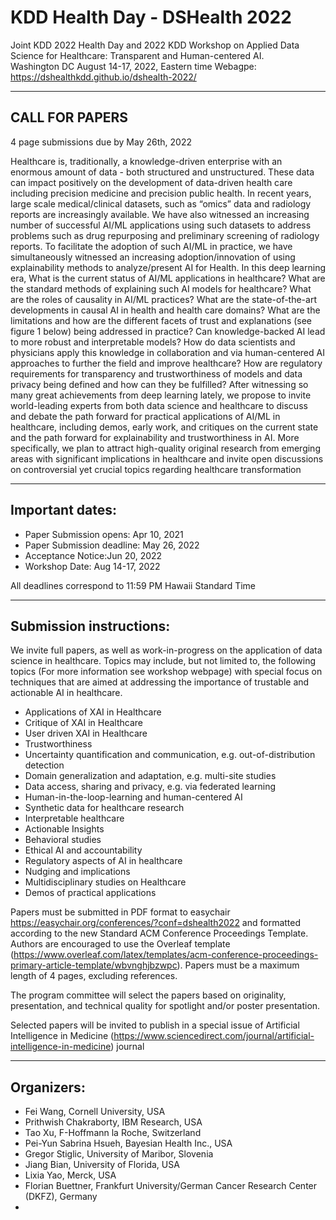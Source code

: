 # KDD Health Day - DSHealth 2022

Joint KDD 2022 Health Day and 2022 KDD Workshop on Applied Data Science for Healthcare: Transparent and Human-centered AI.  
Washington DC
August 14-17, 2022, Eastern time
Webagpe: https://dshealthkdd.github.io/dshealth-2022/

---------------------------------
CALL FOR PAPERS
---------------------------------

4 page submissions due by May 26th, 2022

Healthcare is, traditionally, a knowledge-driven enterprise with an enormous
amount of data - both structured and unstructured. These data can impact
positively on the development of data-driven health care including precision
medicine and precision public health. In recent years, large scale
medical/clinical datasets, such as “omics” data and radiology reports  are
increasingly available. We have also witnessed an increasing number of
successful AI/ML applications using such datasets to address problems such as
drug repurposing and preliminary screening of radiology reports. To facilitate
the adoption of such AI/ML in practice, we have simultaneously witnessed an
increasing adoption/innovation of using explainability methods to
analyze/present AI for Health.  In this deep learning era, What is the current
status of AI/ML applications in healthcare? What are the standard methods of
explaining such AI models for healthcare? What are the roles of causality in
AI/ML practices?  What are the state-of-the-art developments in causal AI in
health and health care domains?  What are the limitations and how are the
different facets of trust and explanations (see figure 1 below) being addressed
in practice? Can knowledge-backed AI lead to more robust and interpretable
models? How do data scientists and physicians apply this knowledge in
collaboration and via human-centered AI approaches to further the field and
improve healthcare? How are regulatory requirements for transparency and
trustworthiness of models and data privacy being defined and how can they be
fulfilled?
After witnessing so many great achievements from deep learning lately, we
propose to invite world-leading experts from both data science and healthcare
to discuss and debate the path forward for practical applications of AI/ML in
healthcare, including demos, early work, and critiques on the current state and
the path forward for explainability and trustworthiness in AI. More
specifically, we plan to attract high-quality original research from emerging
areas with significant implications in healthcare and invite open discussions
on controversial yet crucial topics regarding healthcare transformation


--------------------------
Important dates:
--------------------------

* Paper Submission opens: Apr 10, 2021
* Paper Submission deadline: May 26, 2022
* Acceptance Notice:Jun 20, 2022
* Workshop Date: Aug 14-17, 2022

All deadlines correspond to 11:59 PM Hawaii Standard Time 

---------------------------------
Submission instructions:
---------------------------------

We invite full papers, as well as work-in-progress on the application of data
science in healthcare. Topics may include, but not limited to, the following
topics (For more information see workshop webpage) with special focus on
techniques that are aimed at addressing the importance of trustable and
actionable AI in healthcare.

* Applications of XAI in Healthcare
* Critique of XAI in Healthcare
* User driven XAI in Healthcare
* Trustworthiness
* Uncertainty quantification and communication, e.g. out-of-distribution detection
* Domain generalization and adaptation, e.g. multi-site studies
* Data access, sharing and privacy, e.g. via federated learning
* Human-in-the-loop-learning and human-centered AI
* Synthetic data for healthcare research
* Interpretable healthcare
* Actionable Insights
* Behavioral studies
* Ethical AI and accountability
* Regulatory aspects of AI in healthcare
* Nudging and implications
* Multidisciplinary studies on Healthcare
* Demos of practical applications

Papers must be submitted in PDF format to easychair
https://easychair.org/conferences/?conf=dshealth2022 and formatted according to
the new Standard ACM Conference Proceedings Template. Authors are encouraged to use the Overleaf template (https://www.overleaf.com/latex/templates/acm-conference-proceedings-primary-article-template/wbvnghjbzwpc).
Papers must be a maximum length of 4 pages, excluding references.

The program committee will select the papers based on originality,
presentation, and technical quality for spotlight and/or poster presentation.

Selected papers will be invited to publish in a special issue of Artificial Intelligence in Medicine (https://www.sciencedirect.com/journal/artificial-intelligence-in-medicine) journal

---------------------------------
Organizers:
---------------------------------

* Fei Wang, Cornell University, USA
* Prithwish Chakraborty, IBM Research, USA
* Tao Xu, F-Hoffmann la Roche, Switzerland
* Pei-Yun Sabrina Hsueh, Bayesian Health Inc., USA
* Gregor Stiglic, University of Maribor, Slovenia
* Jiang Bian, University of Florida, USA
* Lixia Yao, Merck, USA
* Florian Buettner, Frankfurt University/German Cancer Research Center (DKFZ), Germany
* 
